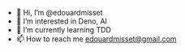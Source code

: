 - 👋 Hi, I’m @edouardmisset
- 👀 I’m interested in Deno, AI
- 🌱 I’m currently learning TDD
- 📫 How to reach me edouardmisset@gmail.com

<!---
edouardmisset/edouardmisset is a ✨ special ✨ repository because its `README.md` (this file) appears on your GitHub profile.
You can click the Preview link to take a look at your changes.
--->
